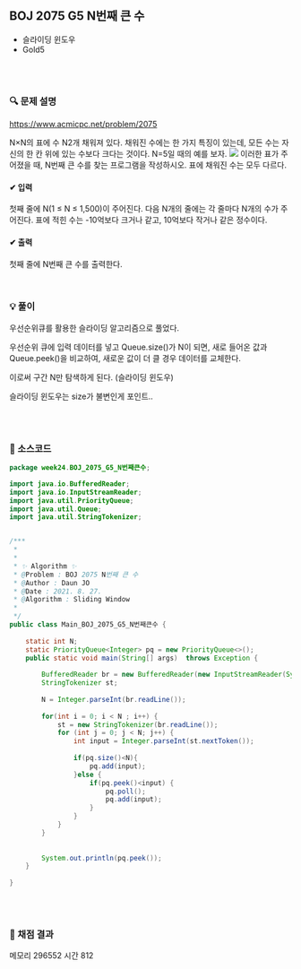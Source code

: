 ## BOJ 2075 G5 N번째 큰 수 
- 슬라이딩 윈도우
- Gold5



<br><br>


### 🔍 문제 설명
https://www.acmicpc.net/problem/2075

N×N의 표에 수 N2개 채워져 있다. 채워진 수에는 한 가지 특징이 있는데, 모든 수는 자신의 한 칸 위에 있는 수보다 크다는 것이다. N=5일 때의 예를 보자.
![](https://images.velog.io/images/jodawooooon/post/84763ccb-6596-497f-8997-ca142ef3ebab/image.png)
이러한 표가 주어졌을 때, N번째 큰 수를 찾는 프로그램을 작성하시오. 표에 채워진 수는 모두 다르다.
<br>

#### ✔ 입력
첫째 줄에 N(1 ≤ N ≤ 1,500)이 주어진다. 다음 N개의 줄에는 각 줄마다 N개의 수가 주어진다. 표에 적힌 수는 -10억보다 크거나 같고, 10억보다 작거나 같은 정수이다.
<br>

#### ✔ 출력
첫째 줄에 N번째 큰 수를 출력한다.
<br>


<br>

###  💡 풀이

우선순위큐를 활용한 슬라이딩 알고리즘으로 풀었다.

우선순위 큐에 입력 데이터를 넣고 Queue.size()가 N이 되면, 새로 들어온 값과 Queue.peek()을 비교하여, 새로운 값이 더 클 경우 데이터를 교체한다.

이로써 구간 N만 탐색하게 된다. (슬라이딩 윈도우)

슬라이딩 윈도우는 size가 불변인게 포인트..


<br><br>

###  💬 소스코드


```java
package week24.BOJ_2075_G5_N번째큰수;

import java.io.BufferedReader;
import java.io.InputStreamReader;
import java.util.PriorityQueue;
import java.util.Queue;
import java.util.StringTokenizer;


/***
 * 
 * 
 * ✨ Algorithm ✨
 * @Problem : BOJ 2075 N번째 큰 수
 * @Author : Daun JO
 * @Date : 2021. 8. 27. 
 * @Algorithm : Sliding Window
 *
 */
public class Main_BOJ_2075_G5_N번째큰수 {
	
	static int N;
	static PriorityQueue<Integer> pq = new PriorityQueue<>();
	public static void main(String[] args)  throws Exception {
		
		BufferedReader br = new BufferedReader(new InputStreamReader(System.in));
		StringTokenizer st;
		
		N = Integer.parseInt(br.readLine());
		
		for(int i = 0; i < N ; i++) {
			st = new StringTokenizer(br.readLine());
			for (int j = 0; j < N; j++) {
				int input = Integer.parseInt(st.nextToken());
				
				if(pq.size()<N){
					pq.add(input);
				}else {
					if(pq.peek()<input) {
						pq.poll();
						pq.add(input);
					}
				}
			}
		}
		
		
		System.out.println(pq.peek());
	}
	
}

```

<br><br>


###  💯 채점 결과
메모리 296552	시간 812
		